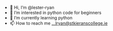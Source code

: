 - 👋 Hi, I’m @lester-ryan
- 👀 I’m interested in python code for beginners
- 🌱 I’m currently learning python
- 📫 How to reach me ...lryan@stkieranscollege.ie


